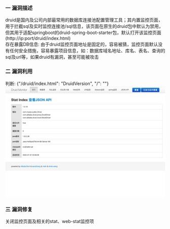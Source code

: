 ### 一 漏洞描述
druid是国内及公司内部最常用的数据库连接池配置管理工具；其内置监控页面，用于拦截sql及实时监控连接池/sql信息，该页面在原生的druid包中默认为禁用，但其用于适配springboot的druid-spring-boot-starter包，默认打开该监控页面(http://ip:port/druid/index.html)  
存在暴露DB信息: 由于druid监控页面地址是固定的，容易被猜，监控页面默认没有任何安全措施，容易暴露项目信息，如：数据库域名地址、库名、表名、查询的sql及url等，如果druid有漏洞，甚至可能被攻击

### 二 漏洞利用
判断: {"/druid/index.html": "DruidVersion", "/": "<title>Apache Druid</title>"}
![img.png](img.png)

### 三 漏洞修复
关闭监控页面及相关的stat、web-stat监控项
